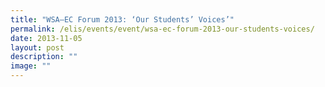 ```yaml
---
title: "WSA—EC Forum 2013: ‘Our Students’ Voices’"
permalink: /elis/events/event/wsa-ec-forum-2013-our-students-voices/
date: 2013-11-05
layout: post
description: ""
image: ""
---
```

